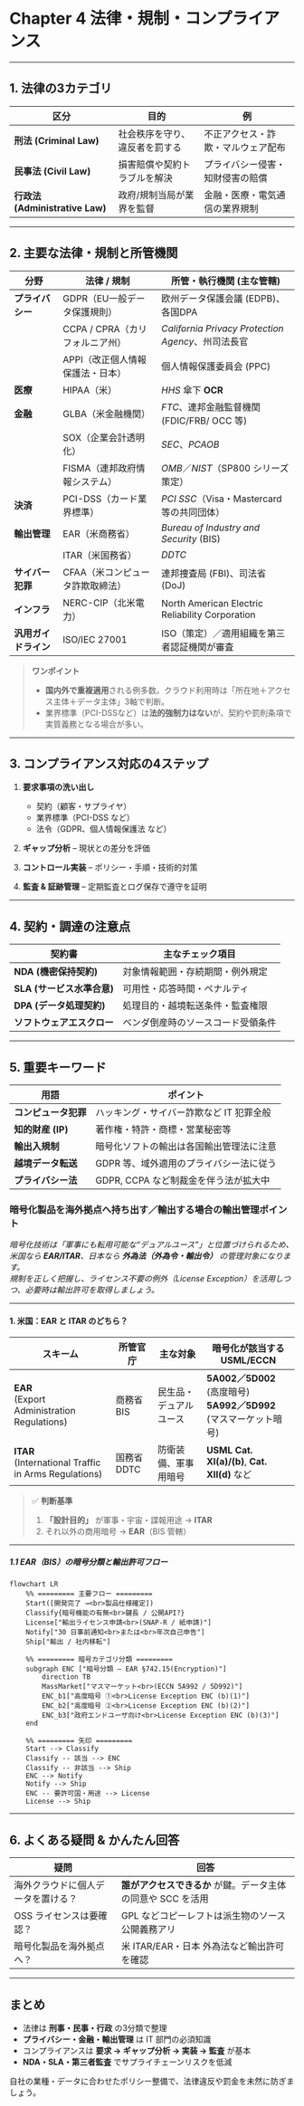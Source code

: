 # Chapter 4 法律・規制・コンプライアンス

---

## 1. 法律の3カテゴリ

| 区分 | 目的 | 例 |
|------|------|----|
| **刑法 (Criminal Law)** | 社会秩序を守り、違反者を罰する | 不正アクセス・詐欺・マルウェア配布 |
| **民事法 (Civil Law)** | 損害賠償や契約トラブルを解決 | プライバシー侵害・知財侵害の賠償 |
| **行政法 (Administrative Law)** | 政府/規制当局が業界を監督 | 金融・医療・電気通信の業界規制 |

---

## 2. 主要な法律・規制と所管機関

| 分野 | 法律 / 規制 | 所管・執行機関 (主な管轄) |
|------|-------------|---------------------------|
| **プライバシー** | GDPR（EU一般データ保護規則） | 欧州データ保護会議 (EDPB)、各国DPA |
| | CCPA / CPRA（カリフォルニア州） | *California Privacy Protection Agency*、州司法長官 |
| | APPI（改正個人情報保護法・日本） | 個人情報保護委員会 (PPC) |
| **医療** | HIPAA（米） | *HHS* 傘下 **OCR** |
| **金融** | GLBA（米金融機関） | *FTC*、連邦金融監督機関 (FDIC/FRB/ OCC 等) |
| | SOX（企業会計透明化） | *SEC*、*PCAOB* |
| | FISMA（連邦政府情報システム） | *OMB*／*NIST*（SP800 シリーズ策定） |
| **決済** | PCI-DSS（カード業界標準） | *PCI SSC*（Visa・Mastercard 等の共同団体） |
| **輸出管理** | EAR（米商務省） | *Bureau of Industry and Security* (BIS) |
| | ITAR（米国務省） | *DDTC* |
| **サイバー犯罪** | CFAA（米コンピュータ詐欺取締法） | 連邦捜査局 (FBI)、司法省 (DoJ) |
| **インフラ** | NERC-CIP（北米電力） | North American Electric Reliability Corporation |
| **汎用ガイドライン** | ISO/IEC 27001 | ISO（策定）／適用組織を第三者認証機関が審査 |

> **ワンポイント**  
> - **国内外で重複適用**される例多数。クラウド利用時は「所在地＋アクセス主体＋データ主体」3軸で判断。  
> - 業界標準（PCI-DSSなど）は**法的強制力はない**が、契約や罰則条項で実質義務となる場合が多い。

---

## 3. コンプライアンス対応の4ステップ

1. **要求事項の洗い出し**  
   - 契約（顧客・サプライヤ）  
   - 業界標準（PCI-DSS など）  
   - 法令（GDPR、個人情報保護法 など）

2. **ギャップ分析** – 現状との差分を評価  
3. **コントロール実装** – ポリシー・手順・技術的対策  
4. **監査 & 証跡管理** – 定期監査とログ保存で遵守を証明

---

## 4. 契約・調達の注意点

| 契約書 | 主なチェック項目 |
|--------|----------------|
| **NDA (機密保持契約)** | 対象情報範囲・存続期間・例外規定 |
| **SLA (サービス水準合意)** | 可用性・応答時間・ペナルティ |
| **DPA (データ処理契約)** | 処理目的・越境転送条件・監査権限 |
| **ソフトウェアエスクロー** | ベンダ倒産時のソースコード受領条件 |

---

## 5. 重要キーワード

| 用語 | ポイント |
|------|----------|
| **コンピュータ犯罪** | ハッキング・サイバー詐欺など IT 犯罪全般 |
| **知的財産 (IP)** | 著作権・特許・商標・営業秘密等 |
| **輸出入規制** | 暗号化ソフトの輸出は各国輸出管理法に注意 |
| **越境データ転送** | GDPR 等、域外適用のプライバシー法に従う |
| **プライバシー法** | GDPR, CCPA など制裁金を伴う法が拡大中 |

### 暗号化製品を海外拠点へ持ち出す／輸出する場合の輸出管理ポイント

*暗号化技術は「軍事にも転用可能な“デュアルユース”」と位置づけられるため、  
米国なら **EAR/ITAR**、日本なら **外為法（外為令・輸出令）** の管理対象になります。  
規制を正しく把握し、ライセンス不要の例外（License Exception）を活用しつつ、必要時は輸出許可を取得しましょう。*

---

#### 1. 米国：EAR と ITAR のどちら？

| スキーム | 所管官庁 | 主な対象 | 暗号化が該当する USML/ECCN |
|----------|-----------|---------|-----------------------------|
| **EAR**<br>(Export Administration Regulations) | 商務省 BIS | 民生品・デュアルユース | **5A002／5D002** (高度暗号) <br>**5A992／5D992** (マスマーケット暗号) |
| **ITAR**<br>(International Traffic in Arms Regulations) | 国務省 DDTC | 防衛装備、軍事用暗号 | **USML Cat. XI(a)/(b)**, **Cat. XII(d)** など |

> ✅ **判断基準**  
> 1. **「設計目的」** が軍事・宇宙・諜報用途 → **ITAR**  
> 2. それ以外の商用暗号 → **EAR**（BIS 管轄）

---

##### 1.1 EAR（BIS）の暗号分類と輸出許可フロー

```mermaid
flowchart LR
    %% ========= 主要フロー =========
    Start([開発完了 →<br>製品仕様確定])
    Classify{暗号機能の有無<br>鍵長 / 公開API?}
    License["輸出ライセンス申請<br>(SNAP-R / 紙申請)"]
    Notify["30 日事前通知<br>または<br>年次自己申告"]
    Ship["輸出 / 社内移転"]

    %% ========= 暗号カテゴリ分類 =========
    subgraph ENC ["暗号分類 — EAR §742.15(Encryption)"]
        direction TB
        MassMarket["マスマーケット<br>(ECCN 5A992 / 5D992)"]
        ENC_b1["高度暗号 ①<br>License Exception ENC (b)(1)"]
        ENC_b2["高度暗号 ②<br>License Exception ENC (b)(2)"]
        ENC_b3["政府エンドユーザ向け<br>License Exception ENC (b)(3)"]
    end

    %% ========= 矢印 =========
    Start --> Classify
    Classify -- 該当 --> ENC
    Classify -- 非該当 --> Ship
    ENC --> Notify
    Notify --> Ship
    ENC -- 要許可国・用途 --> License
    License --> Ship
```
---

## 6. よくある疑問 & かんたん回答

| 疑問 | 回答 |
|------|------|
| 海外クラウドに個人データを置ける？ | **誰がアクセスできるか** が鍵。データ主体の同意や SCC を活用 |
| OSS ライセンスは要確認？ | GPL などコピーレフトは派生物のソース公開義務アリ |
| 暗号化製品を海外拠点へ？ | 米 ITAR/EAR・日本 外為法など輸出許可を確認 |

---

## まとめ

* 法律は **刑事・民事・行政** の3分類で整理  
* **プライバシー・金融・輸出管理** は IT 部門の必須知識  
* コンプライアンスは **要求 → ギャップ分析 → 実装 → 監査** が基本  
* **NDA・SLA・第三者監査** でサプライチェーンリスクを低減

自社の業種・データに合わせたポリシー整備で、法律違反や罰金を未然に防ぎましょう。
